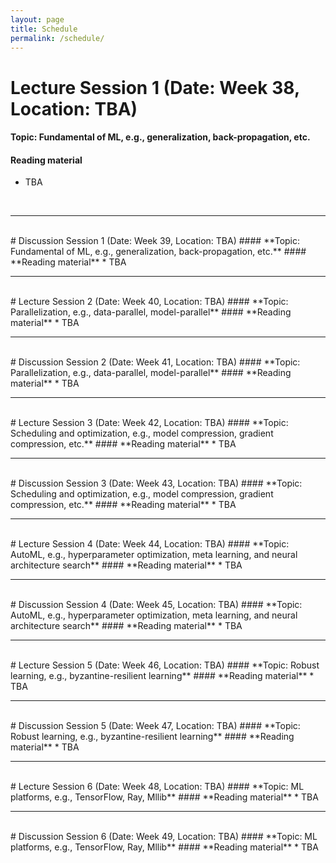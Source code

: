 ```yaml
---
layout: page
title: Schedule
permalink: /schedule/
---
```


# Lecture Session 1 (Date: Week 38, Location: TBA)
#### **Topic: Fundamental of ML, e.g., generalization, back-propagation, etc.**
#### **Reading material**
* TBA

<br>
<hr>
<br>
# Discussion Session 1 (Date: Week 39, Location: TBA)
#### **Topic: Fundamental of ML, e.g., generalization, back-propagation, etc.**
#### **Reading material**
* TBA

<br>
<hr>
<br>
# Lecture Session 2 (Date: Week 40, Location: TBA)
#### **Topic: Parallelization, e.g., data-parallel, model-parallel**
#### **Reading material**
* TBA

<br>
<hr>
<br>
# Discussion Session 2 (Date: Week 41, Location: TBA)
#### **Topic: Parallelization, e.g., data-parallel, model-parallel**
#### **Reading material**
* TBA

<br>
<hr>
<br>
# Lecture Session 3 (Date: Week 42, Location: TBA)
#### **Topic: Scheduling and optimization, e.g., model compression, gradient compression, etc.**
#### **Reading material**
* TBA

<br>
<hr>
<br>
# Discussion Session 3 (Date: Week 43, Location: TBA)
#### **Topic: Scheduling and optimization, e.g., model compression, gradient compression, etc.**
#### **Reading material**
* TBA

<br>
<hr>
<br>
# Lecture Session 4 (Date: Week 44, Location: TBA)
#### **Topic: AutoML, e.g., hyperparameter optimization, meta learning, and neural architecture search**
#### **Reading material**
* TBA

<br>
<hr>
<br>
# Discussion Session 4 (Date: Week 45, Location: TBA)
#### **Topic: AutoML, e.g., hyperparameter optimization, meta learning, and neural architecture search**
#### **Reading material**
* TBA

<br>
<hr>
<br>
# Lecture Session 5 (Date: Week 46, Location: TBA)
#### **Topic: Robust learning, e.g., byzantine-resilient learning**
#### **Reading material**
* TBA

<br>
<hr>
<br>
# Discussion Session 5 (Date: Week 47, Location: TBA)
#### **Topic: Robust learning, e.g., byzantine-resilient learning**
#### **Reading material**
* TBA

<br>
<hr>
<br>
# Lecture Session 6 (Date: Week 48, Location: TBA)
#### **Topic: ML platforms, e.g., TensorFlow, Ray, Mllib**
#### **Reading material**
* TBA

<br>
<hr>
<br>
# Discussion Session 6 (Date: Week 49, Location: TBA)
#### **Topic: ML platforms, e.g., TensorFlow, Ray, Mllib**
#### **Reading material**
* TBA
